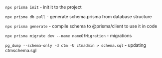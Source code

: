 `npx prisma init` - init it to the project

`npx prisma db pull` - generate schema.prisma from database structure

`npx prisma generate` - compile schema to @prisma/client to use it in code

`npx prisma migrate dev --name nameOfMigration` - migrations

`pg_dump --schema-only -d ctm -U ctmadmin > schema.sql` - updating ctmschema.sgl